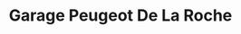 ---
title: "Garage Peugeot De La Roche"
url: /la-marne/garage-peugeot-de-la-roche/
shop: réparation de voitures
---